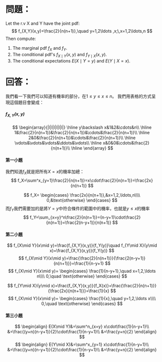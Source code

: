 # 問題：
Let the r.v X and Y have the joint pdf:
$$
f_{X,Y}(x,y)=\frac{2}{n(n+1)},\quad y=1,2\ldots ,x;\,x=1,2\ldots,n
$$
Then compute:
1. The marginal pdf $f_X$ and $f_Y$.
2. The conditional pdf's $f_{X\mid Y}(x,y)$ and $f_{Y\mid X}(x,y)$.
3. The conditional expectations $E(X\mid Y=y)$ and $E(Y\mid X=x)$.
# 回答：
我們看一下我們可以知道有機率的部分，在$1\leq y \leq x \leq n$。
我們用表格的方式呈現這個題目會變成：
##### $f_{X,Y}(x,y)$
$$
\begin{array}{|l|l|l|l|l|l|}
\hline
y\backslash x&1&2&\cdots&n\\
\hline
1&\frac{2}{n(n+1)}&\frac{2}{n(n+1)}&\cdots&\frac{2}{n(n+1)}\\
\hline
2&0&\frac{2}{n(n+1)}&\cdots&\frac{2}{n(n+1)}\\
\hline
\vdots&\vdots&\vdots&\ddots&\vdots\\
\hline
x&0&0&\cdots&\frac{2}{n(n+1)}\\
\hline
\end{array}
$$
#### 第一小題
我們知道$f_X$就是把所有$X=x$的機率加總：
$$
f_X=\sum^x_{y=1}\frac{2}{n(n+1)}=x\cdot\frac{2}{n(n+1)}=\frac{2x}{n(n+1)}
$$

$$
f_X=
\begin{cases}
\frac{2x}{n(n+1)},&x=1,2,\ldots,n\\\\
0,&\text{otherwise}
\end{cases}
$$
而$f_Y$我們需要加的是將$Y=y$中符合條件的範圍中的機率，也就是$y\leq x$的機率
$$
f_Y=\sum_{x=y}^n\frac{2}{n(n+1)}=(n-y+1)\cdot\frac{2}{n(n+1)}=\frac{2(n-y+1)}{n(n+1)}
$$
#### 第二小題
$$
f_{X\mid Y}(x\mid y)=\frac{f_{X,Y}(x,y)}{f_Y(y)}\quad f_{Y\mid X}(y\mid x)=\frac{f_{X,Y}(x,y)}{f_Y(y)}
$$
$$
f_{X\mid Y}(x\mid y)=\frac{\frac{2}{n(n+1)}}{\frac{2(n-y+1)}{n(n+1)}}=\frac{1}{n-y+1}
$$
$$
f_{X\mid Y}(x\mid y)=
\begin{cases}
\frac{1}{n-y+1},\quad x=1,2,\ldots n\\\\
0,\quad \text{otherwise}
\end{cases}
$$

$$
f_{Y\mid X}(y\mid x)=\frac{f_{X,Y}(x,y)}{f_X(x)}=\frac{\frac{2}{n(n+1)}}{\frac{2x}{n(n+1)}}=\frac{1}{x}
$$
$$
f_{X\mid Y}(x\mid y)=
\begin{cases}
\frac{1}{x},\quad y=1,2,\ldots x\\\\
0,\quad \text{otherwise}
\end{cases}
$$
#### 第三小題

$$
\begin{align}
E(X\mid Y)&=\sum^n_{x=y} x\cdot\frac{1}{n-y+1}\\
&=\frac{(y+n)(n-y+1)}{2}\cdot\frac{1}{n-y+1}\\
&=\frac{y+n}{2}
\end{align}
$$
$$
\begin{align}
E(Y\mid X)&=\sum^x_{y=1} x\cdot\frac{1}{n-y+1}\\
&=\frac{(y+n)(n-y+1)}{2}\cdot\frac{1}{n-y+1}\\
&=\frac{y+n}{2}
\end{align}
$$
